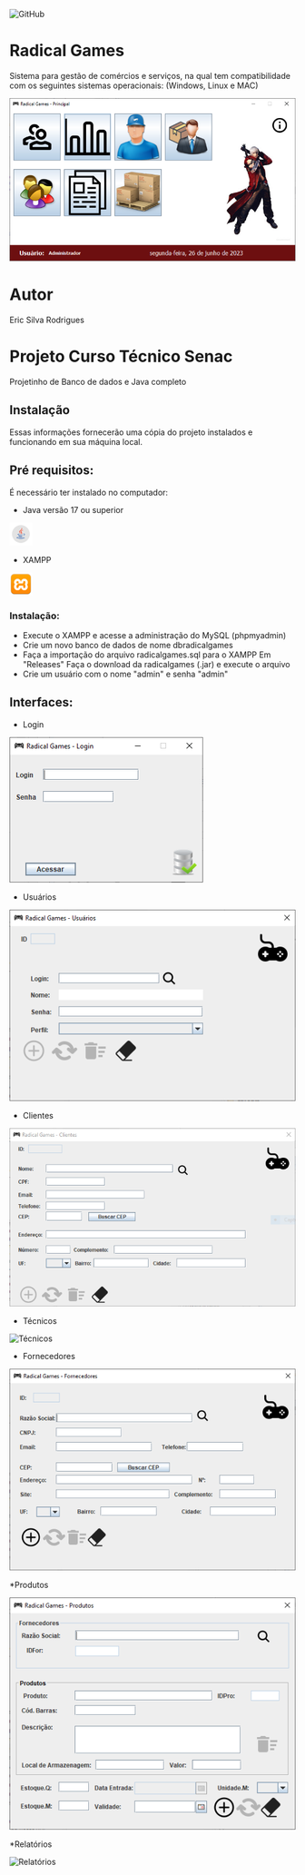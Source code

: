 ![GitHub](https://img.shields.io/github/license/ericsilvarodrigues/Radical-Games)


# Radical Games
Sistema para gestão de comércios e serviços, na qual tem compatibilidade com os seguintes sistemas operacionais: (Windows, Linux e MAC)

![PrintTela](https://github.com/ericsilvarodrigues/Radical-Games/blob/main/Img/Tela%20Principal.PNG)

# Autor 
Eric Silva Rodrigues 

# Projeto Curso Técnico Senac 
Projetinho de Banco de dados e Java completo

## Instalação
Essas informações fornecerão uma cópia do projeto instalados e funcionando em sua máquina local.

## Pré requisitos:
É necessário ter instalado no computador:
* Java versão 17 ou superior
<img src="https://github.com/ericsilvarodrigues/Radical-Games/blob/main/Img/java.png" alt="Linguagem de programação JAVA" height="40" width="40">

* XAMPP
<img src="https://github.com/ericsilvarodrigues/Radical-Games/blob/main/Img/xampp_icon.png" alt="" height="40" width="40">

### Instalação:
* Execute o XAMPP e acesse a administração do MySQL (phpmyadmin)
* Crie um novo banco de dados de nome dbradicalgames
* Faça a importação do arquivo radicalgames.sql para o XAMPP
Em "Releases" Faça o download da radicalgames (.jar) e execute o arquivo
* Crie um usuário com o nome "admin" e senha "admin"

## Interfaces:

* Login
  
![Login](https://github.com/ericsilvarodrigues/Radical-Games/blob/main/Img/Tela%20login.PNG)

* Usuários

![Usuários](https://github.com/ericsilvarodrigues/Radical-Games/blob/main/Img/Tela%20Usu%C3%A1rios.PNG)

* Clientes

![Clientes](https://github.com/ericsilvarodrigues/Radical-Games/blob/main/Img/Tela%20de%20Clientes.PNG)

* Técnicos

![Técnicos](https://github.com/ericsilvarodrigues/Radical-Games/blob/main/Img/Tela%20T%C3%A9cnicos.PNG)

* Fornecedores

![Fornecedores](https://github.com/ericsilvarodrigues/Radical-Games/blob/main/Img/Tela%20Fornecedores.PNG)

*Produtos 

![Produtos](https://github.com/ericsilvarodrigues/Radical-Games/blob/main/Img/Tela%20de%20Produtos.PNG)

*Relatórios 

![Relatórios](https://github.com/ericsilvarodrigues/Radical-Games/blob/main/Img/Tela%20de%20Relat%C3%B3rios.PNG)









